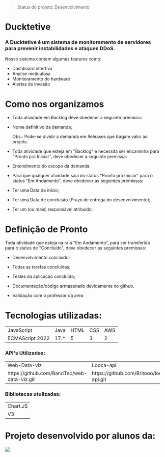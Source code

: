 > Status do projeto: Desenvolvimento

# Ducktetive

### A Ducktetive é um sistema de monitoramento de servidores para prevenir instabilidades e ataques DDoS.

Nosso sistema contem algumas features como:

+ Dashboard intertiva
+ Analise meticulosa
+ Monitoramento do hardware
+ Alertas de invasão

# Como nos organizamos

+ Toda atividade em Backlog deve obedecer a seguinte premissa:

+ Nome definitivo da demanda;

  Obs.: Pode-se dividir a demanda em Releases que tragam valor ao projeto.

+ Toda atividade que esteja em "Backlog" e necessita ser encaminha para "Pronto pra Iniciar", deve obedecer a seguinte premissa:

+ Entendimento do escopo da demanda.

+ Para que qualquer atividade saia do status "Pronto pra Iniciar" para o status "Em Andamento", deve obedecer as seguintes premissas:

+ Ter uma Data de início;

+ Ter uma Data de conclusão (Prazo de entrega do desenvolvimento);

+ Ter um (ou mais) responsável atribuído;


# Definição de Pronto

Toda atividade que esteja na raia "Em Andamento", para ser transferida para o status de "Concluído", deve obedecer as seguintes premissas:

+ Desenvolvimento concluído;

+ Todas as tarefas concluídas;

+ Testes da aplicação concluído;

+ Documentação/código armazenado devidamente no github.

+ Validação com o professor da area

# Tecnologias utilizadas:

<table>
  <tr>
    <td>JavaScript</td>
    <td>Java</td>
    <td>HTML</td>
    <td>CSS</td>
    <td>AWS</td>
  </tr>
  <tr>
    <td>ECMAScript 2022</td>
    <td>17.*</td>
    <td>5</td>
    <td>3</td>
    <td>2</td>
</tr>
</table>

### API's Utilizadas:

<table>
  <tr>
    <td>Web-Data-viz</td>
    <td>Looca-api</td>
  </tr>
  <tr>
    <td>https://github.com/BandTec/web-data-viz.git</td>
    <td>https://github.com/Britooo/looca-api.git</td>
  </tr>
</table>

### Bibliotecas utulizadas:

<table>
  <tr>
  <td>Chart.JS</td>
  </tr>
  <tr>
    <td>V3</td>
  </tr>
</table>

# Projeto desenvolvido por alunos da:
<img src="https://www.sptech.school/assets/images/logos/sptech_logo_1.png"></img>
